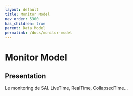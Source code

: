 ```yaml
---
layout: default
title: Monitor Model
nav_order: 5300
has_children: true
parent: Data Model
permalink: /docs/monitor-model
---
```


# Monitor Model


## Presentation
Le monitoring de SAI. LiveTime, RealTime, CollapsedTime...
